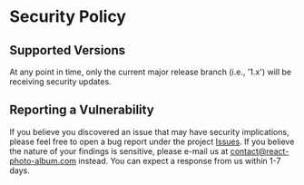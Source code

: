 # Security Policy

## Supported Versions

At any point in time, only the current major release branch (i.e., '1.x') will be receiving security updates.

## Reporting a Vulnerability

If you believe you discovered an issue that may have security implications, please feel free to open a bug report under
the project [Issues](https://github.com/igordanchenko/react-photo-album/issues). If you believe the nature of your
findings is sensitive, please e-mail us at contact@react-photo-album.com instead. You can expect a response from us
within 1-7 days.

